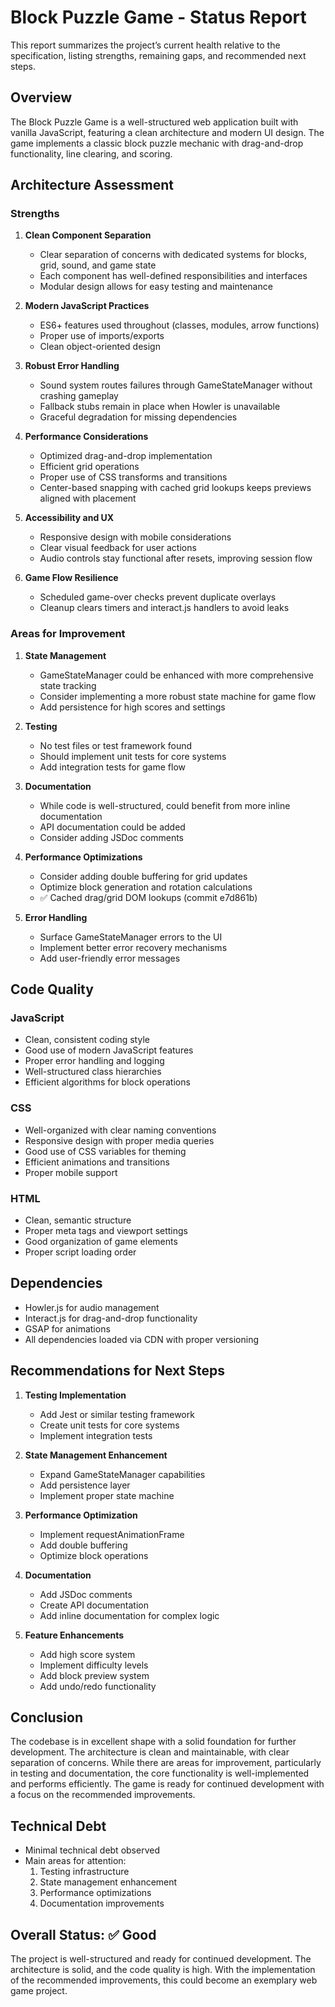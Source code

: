 # Block Puzzle Game - Status Report

This report summarizes the project’s current health relative to the specification, listing strengths, remaining gaps, and recommended next steps.

## Overview
The Block Puzzle Game is a well-structured web application built with vanilla JavaScript, featuring a clean architecture and modern UI design. The game implements a classic block puzzle mechanic with drag-and-drop functionality, line clearing, and scoring.

## Architecture Assessment

### Strengths
1. **Clean Component Separation**
   - Clear separation of concerns with dedicated systems for blocks, grid, sound, and game state
   - Each component has well-defined responsibilities and interfaces
   - Modular design allows for easy testing and maintenance

2. **Modern JavaScript Practices**
   - ES6+ features used throughout (classes, modules, arrow functions)
   - Proper use of imports/exports
   - Clean object-oriented design

3. **Robust Error Handling**
   - Sound system routes failures through GameStateManager without crashing gameplay
   - Fallback stubs remain in place when Howler is unavailable
   - Graceful degradation for missing dependencies

4. **Performance Considerations**
   - Optimized drag-and-drop implementation
   - Efficient grid operations
   - Proper use of CSS transforms and transitions
   - Center-based snapping with cached grid lookups keeps previews aligned with placement

5. **Accessibility and UX**
   - Responsive design with mobile considerations
   - Clear visual feedback for user actions
   - Audio controls stay functional after resets, improving session flow
6. **Game Flow Resilience**
   - Scheduled game-over checks prevent duplicate overlays
   - Cleanup clears timers and interact.js handlers to avoid leaks

### Areas for Improvement

1. **State Management**
   - GameStateManager could be enhanced with more comprehensive state tracking
   - Consider implementing a more robust state machine for game flow
   - Add persistence for high scores and settings

2. **Testing**
   - No test files or test framework found
   - Should implement unit tests for core systems
   - Add integration tests for game flow

3. **Documentation**
   - While code is well-structured, could benefit from more inline documentation
   - API documentation could be added
   - Consider adding JSDoc comments

4. **Performance Optimizations**
   - Consider adding double buffering for grid updates
   - Optimize block generation and rotation calculations
   - ✅ Cached drag/grid DOM lookups (commit e7d861b)

5. **Error Handling**
   - Surface GameStateManager errors to the UI
   - Implement better error recovery mechanisms
   - Add user-friendly error messages

## Code Quality

### JavaScript
- Clean, consistent coding style
- Good use of modern JavaScript features
- Proper error handling and logging
- Well-structured class hierarchies
- Efficient algorithms for block operations

### CSS
- Well-organized with clear naming conventions
- Responsive design with proper media queries
- Good use of CSS variables for theming
- Efficient animations and transitions
- Proper mobile support

### HTML
- Clean, semantic structure
- Proper meta tags and viewport settings
- Good organization of game elements
- Proper script loading order

## Dependencies
- Howler.js for audio management
- Interact.js for drag-and-drop functionality
- GSAP for animations
- All dependencies loaded via CDN with proper versioning

## Recommendations for Next Steps

1. **Testing Implementation**
   - Add Jest or similar testing framework
   - Create unit tests for core systems
   - Implement integration tests

2. **State Management Enhancement**
   - Expand GameStateManager capabilities
   - Add persistence layer
   - Implement proper state machine

3. **Performance Optimization**
   - Implement requestAnimationFrame
   - Add double buffering
   - Optimize block operations

4. **Documentation**
   - Add JSDoc comments
   - Create API documentation
   - Add inline documentation for complex logic

5. **Feature Enhancements**
   - Add high score system
   - Implement difficulty levels
   - Add block preview system
   - Add undo/redo functionality

## Conclusion
The codebase is in excellent shape with a solid foundation for further development. The architecture is clean and maintainable, with clear separation of concerns. While there are areas for improvement, particularly in testing and documentation, the core functionality is well-implemented and performs efficiently. The game is ready for continued development with a focus on the recommended improvements.

## Technical Debt
- Minimal technical debt observed
- Main areas for attention:
  1. Testing infrastructure
  2. State management enhancement
  3. Performance optimizations
  4. Documentation improvements

## Overall Status: ✅ Good
The project is well-structured and ready for continued development. The architecture is solid, and the code quality is high. With the implementation of the recommended improvements, this could become an exemplary web game project. 
